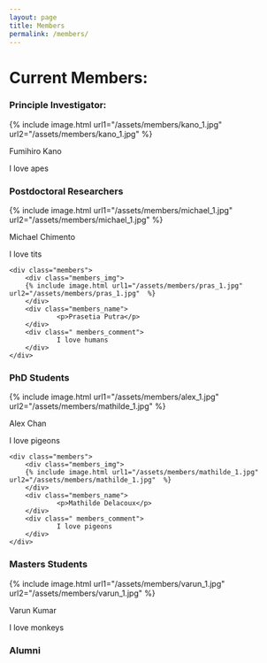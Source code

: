 ```yaml
---
layout: page
title: Members
permalink: /members/
---
```


# Current Members:

### Principle Investigator:



<div class="members_list">
    <div class="members">
        <div class="members_img">
        {% include image.html url1="/assets/members/kano_1.jpg" url2="/assets/members/kano_1.jpg"  %}
        </div>
        <div class="members_name">
                <p>Fumihiro Kano</p>
        </div>
        <div class=" members_comment">
                I love apes
        </div>
    </div>

</div>

### Postdoctoral Researchers

<div class="members_list">
    <div class="members">
        <div class="members_img">
        {% include image.html url1="/assets/members/michael_1.jpg" url2="/assets/members/michael_1.jpg"  %}
        </div>
        <div class="members_name">
                <p>Michael Chimento</p>
        </div>
        <div class=" members_comment">
                I love tits
        </div>
    </div>

    <div class="members">
        <div class="members_img">
        {% include image.html url1="/assets/members/pras_1.jpg" url2="/assets/members/pras_1.jpg"  %}
        </div>
        <div class="members_name">
                <p>Prasetia Putra</p>
        </div>
        <div class=" members_comment">
                I love humans
        </div>
    </div>
</div>




### PhD Students

<div class="members_list">
    <div class="members">
        <div class="members_img">
        {% include image.html url1="/assets/members/alex_1.jpg" url2="/assets/members/mathilde_1.jpg"  %}
        </div>
        <div class="members_name">
                <p>Alex Chan</p>
        </div>
        <div class=" members_comment">
                I love pigeons
        </div>
    </div>

    <div class="members">
        <div class="members_img">
        {% include image.html url1="/assets/members/mathilde_1.jpg" url2="/assets/members/mathilde_1.jpg"  %}
        </div>
        <div class="members_name">
                <p>Mathilde Delacoux</p>
        </div>
        <div class=" members_comment">
                I love pigeons
        </div>
    </div>
</div>






### Masters Students

<div class="members_list">
    <div class="members">
        <div class="members_img">
        {% include image.html url1="/assets/members/varun_1.jpg" url2="/assets/members/varun_1.jpg"  %}
        </div>
        <div class="members_name">
                <p>Varun Kumar</p>
        </div>
        <div class=" members_comment">
                I love monkeys
        </div>
    </div>

</div>

### Alumni

